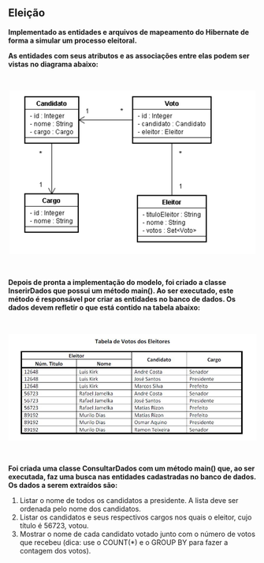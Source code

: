 ## Eleição

<p><strong>Implementado as entidades e arquivos de mapeamento do Hibernate de forma a simular
um processo eleitoral. </p> 
<p>As entidades com seus atributos e as associações entre elas
podem ser vistas no diagrama abaixo:</strong></p>
<br>
<p align="center">
<img src="https://github.com/740fernando/projeto-processo-eleitoral/blob/master/assets/diagrama.PNG" />
</p>
<br>
<p><strong> Depois de pronta a implementação do modelo, foi criado a classe InserirDados que possui
um método main(). Ao ser executado, este método é responsável por criar as
entidades no banco de dados. Os dados devem refletir o que está contido na tabela
abaixo:</strong> </p>
<br>
<p align="center">
<img src="https://github.com/740fernando/projeto-processo-eleitoral/blob/master/assets/tabelaVotos.JPEG">
</p>
<br>
<p><strong>Foi criada uma classe ConsultarDados com um método main() que, ao ser
executada, faz uma busca nas entidades cadastradas no banco de dados. Os dados a
serem extraídos são:</strong></p>

1. Listar o nome de todos os candidatos a presidente. A lista deve ser ordenada
pelo nome dos candidatos.
2. Listar os candidatos e seus respectivos cargos nos quais o eleitor, cujo título é
56723, votou.
3. Mostrar o nome de cada candidato votado junto com o número de votos que
recebeu (dica: use o COUNT(*) e o GROUP BY para fazer a contagem dos votos).
